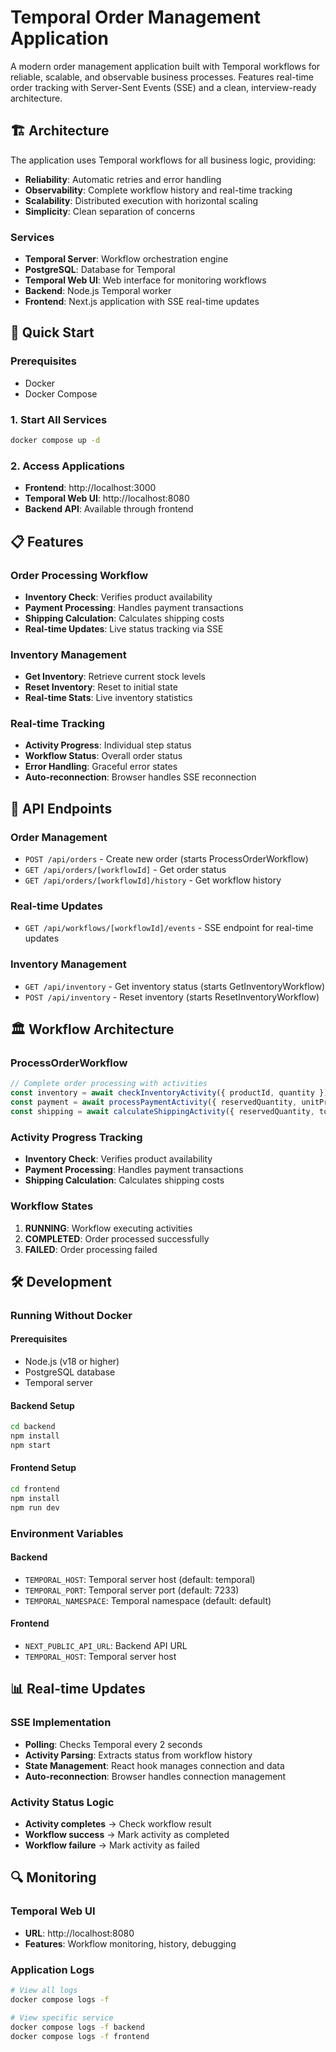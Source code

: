 # Temporal Order Management Application

A modern order management application built with Temporal workflows for reliable, scalable, and observable business processes. Features real-time order tracking with Server-Sent Events (SSE) and a clean, interview-ready architecture.

## 🏗️ Architecture

The application uses Temporal workflows for all business logic, providing:

- **Reliability**: Automatic retries and error handling
- **Observability**: Complete workflow history and real-time tracking
- **Scalability**: Distributed execution with horizontal scaling
- **Simplicity**: Clean separation of concerns

### Services

- **Temporal Server**: Workflow orchestration engine
- **PostgreSQL**: Database for Temporal
- **Temporal Web UI**: Web interface for monitoring workflows
- **Backend**: Node.js Temporal worker
- **Frontend**: Next.js application with SSE real-time updates

## 🚀 Quick Start

### Prerequisites
- Docker
- Docker Compose

### 1. Start All Services
```bash
docker compose up -d
```

### 2. Access Applications
- **Frontend**: http://localhost:3000
- **Temporal Web UI**: http://localhost:8080
- **Backend API**: Available through frontend

## 📋 Features

### Order Processing Workflow
- **Inventory Check**: Verifies product availability
- **Payment Processing**: Handles payment transactions
- **Shipping Calculation**: Calculates shipping costs
- **Real-time Updates**: Live status tracking via SSE

### Inventory Management
- **Get Inventory**: Retrieve current stock levels
- **Reset Inventory**: Reset to initial state
- **Real-time Stats**: Live inventory statistics

### Real-time Tracking
- **Activity Progress**: Individual step status
- **Workflow Status**: Overall order status
- **Error Handling**: Graceful error states
- **Auto-reconnection**: Browser handles SSE reconnection

## 🔧 API Endpoints

### Order Management
- `POST /api/orders` - Create new order (starts ProcessOrderWorkflow)
- `GET /api/orders/[workflowId]` - Get order status
- `GET /api/orders/[workflowId]/history` - Get workflow history

### Real-time Updates
- `GET /api/workflows/[workflowId]/events` - SSE endpoint for real-time updates

### Inventory Management
- `GET /api/inventory` - Get inventory status (starts GetInventoryWorkflow)
- `POST /api/inventory` - Reset inventory (starts ResetInventoryWorkflow)

## 🏛️ Workflow Architecture

### ProcessOrderWorkflow
```typescript
// Complete order processing with activities
const inventory = await checkInventoryActivity({ productId, quantity });
const payment = await processPaymentActivity({ reservedQuantity, unitPrice, customerId });
const shipping = await calculateShippingActivity({ reservedQuantity, totalAmount, customerAddress });
```

### Activity Progress Tracking
- **Inventory Check**: Verifies product availability
- **Payment Processing**: Handles payment transactions  
- **Shipping Calculation**: Calculates shipping costs

### Workflow States
1. **RUNNING**: Workflow executing activities
2. **COMPLETED**: Order processed successfully
3. **FAILED**: Order processing failed

## 🛠️ Development

### Running Without Docker

#### Prerequisites
- Node.js (v18 or higher)
- PostgreSQL database
- Temporal server

#### Backend Setup
```bash
cd backend
npm install
npm start
```

#### Frontend Setup
```bash
cd frontend
npm install
npm run dev
```

### Environment Variables

#### Backend
- `TEMPORAL_HOST`: Temporal server host (default: temporal)
- `TEMPORAL_PORT`: Temporal server port (default: 7233)
- `TEMPORAL_NAMESPACE`: Temporal namespace (default: default)

#### Frontend
- `NEXT_PUBLIC_API_URL`: Backend API URL
- `TEMPORAL_HOST`: Temporal server host

## 📊 Real-time Updates

### SSE Implementation
- **Polling**: Checks Temporal every 2 seconds
- **Activity Parsing**: Extracts status from workflow history
- **State Management**: React hook manages connection and data
- **Auto-reconnection**: Browser handles connection management

### Activity Status Logic
- **Activity completes** → Check workflow result
- **Workflow success** → Mark activity as completed
- **Workflow failure** → Mark activity as failed

## 🔍 Monitoring

### Temporal Web UI
- **URL**: http://localhost:8080
- **Features**: Workflow monitoring, history, debugging

### Application Logs
```bash
# View all logs
docker compose logs -f

# View specific service
docker compose logs -f backend
docker compose logs -f frontend
```
